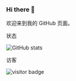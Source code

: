 ### Hi there 👋

<!--
**BIBANGYE/BIBANGYE** is a ✨ _special_ ✨ repository because its `README.md` (this file) appears on your GitHub profile.

Here are some ideas to get you started:

- 🔭 I’m currently working on ...
- 🌱 I’m currently learning ...
- 👯 I’m looking to collaborate on ...
- 🤔 I’m looking for help with ...
- 💬 Ask me about ...
- 📫 How to reach me: ...
- 😄 Pronouns: ...
- ⚡ Fun fact: ...
-->
欢迎来到我的 GitHub 页面。

状态

![GitHub stats](https://github-readme-stats.vercel.app/api?username=BIBANGYE&show_icons=true&theme=radical)

访客

![visitor badge](https://visitor-badge.glitch.me/badge?page_id=BIBANGYE.visitor-badge&left_color=red&right_color=green)
